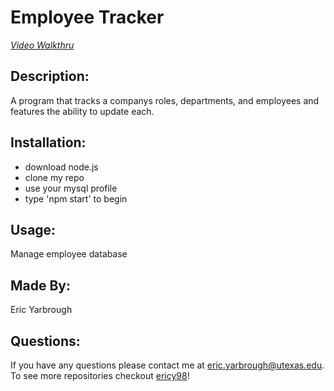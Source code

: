 # Employee Tracker

[_Video Walkthru_](https://drive.google.com/file/d/1JDbOb6guJJbErGGdCTgC0ZWYCh-dNKOc/view)

## Description:
A program that tracks a companys roles, departments, and employees and features the ability to update each.

## Installation:
* download node.js
* clone my repo
* use your mysql profile
* type 'npm start' to begin

## Usage:
Manage employee database

## Made By:
Eric Yarbrough 

## Questions:
If you have any questions please contact me at eric.yarbrough@utexas.edu. To see more repositories checkout [ericy98](https://github.com/ericy98/)!
